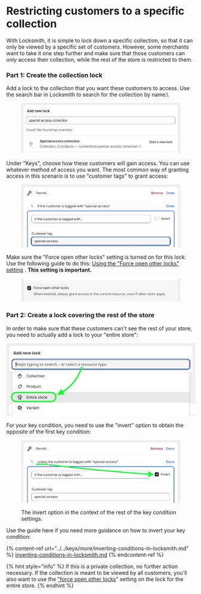 # Restricting customers to a specific collection

With Locksmith, it is simple to lock down a specific collection, so that it can only be viewed by a specific set of customers. However, some merchants want to take it one step further and make sure that those customers can _only_ access their collection, while the rest of the store is restricted to them.

### Part 1: Create the collection lock

Add a lock to the collection that you want these customers to access. Use the search bar in Locksmith to search for the collection by name:\


<figure><img src="../../.gitbook/assets/Screenshot 2025-01-10 at 2.17.27 PM.png" alt=""><figcaption></figcaption></figure>

Under "Keys", choose how these customers will gain access. You can use whatever method of access you want. The most common way of granting access in this scenario is to use "customer tags" to grant access:

<figure><img src="../../.gitbook/assets/Screenshot 2025-01-10 at 2.18.44 PM.png" alt=""><figcaption></figcaption></figure>

Make sure the "Force open other locks" setting is turned on for this lock. Use the following guide to do this: [Using the "Force open other locks" setting](../../keys/more/using-the-force-open-other-locks-setting.md) . **This setting is important.**

<figure><img src="../../.gitbook/assets/Screenshot 2025-01-10 at 2.19.26 PM.png" alt=""><figcaption></figcaption></figure>

### Part 2: Create a lock covering the rest of the store

In order to make sure that these customers can't see the rest of your store, you need to actually add a lock to your "entire store":

![](<../../.gitbook/assets/Screenshot 2025-01-10 at 2.20.04 PM.png>)

For your key condition, you need to use the "invert" option to obtain the opposite of the first key condition:

<figure><img src="../../.gitbook/assets/Screenshot 2025-01-10 at 2.21.32 PM.png" alt=""><figcaption><p>The invert option in the context of the rest of the key condition settings.</p></figcaption></figure>

Use the guide here if you need more guidance on how to invert your key condition:

{% content-ref url="../../keys/more/inverting-conditions-in-locksmith.md" %}
[inverting-conditions-in-locksmith.md](../../keys/more/inverting-conditions-in-locksmith.md)
{% endcontent-ref %}

{% hint style="info" %}
If this is a private collection, no further action necessary. If the collection is meant to be viewed by all customers, you'll also want to use the ["force open other locks](../../keys/more/using-the-force-open-other-locks-setting.md)" setting on the lock for the entire store.
{% endhint %}
